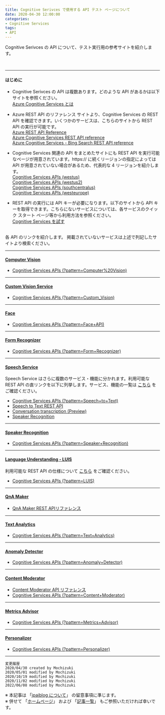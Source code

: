 ```yaml
---
title: Cognitive Serivces で使用する API テスト ページについて
date: 2020-04-30 12:00:00
categories:
- Cognitive Services
tags:
- API
---
```

Cognitive Serivces の API について、テスト実行用の参考サイトを紹介します。
<!-- more -->
<br>

***
#### はじめに
- Cognitive Serivces の API は複数あります。どのような API があるかは以下サイトを参照ください。  
[Azure Cognitive Services とは](https://docs.microsoft.com/ja-jp/azure/cognitive-services/welcome)  

- Azure REST API のリファレンス サイトより、Cognitive Services の REST API を確認できます。いくつかのサービスは、こちらのサイトから REST API の実行が可能です。  
[Azure REST API Reference](https://docs.microsoft.com/en-us/rest/api/azure/)  
[Azure Cognitive Services REST API reference](https://docs.microsoft.com/en-us/rest/api/cognitiveservices/)  
[Azure Cognitive Services - Bing Search REST API reference](https://docs.microsoft.com/en-us/rest/api/cognitiveservices-bingsearch/)  

- Cognitive Services 関連の API をまとめたサイトにも REST API を実行可能なページが用意されています。https:// に続くリージョンの指定によっては API が用意されていない場合があるため、代表的な 4 リージョンを紹介します。  
[Cognitive Services APIs (westus)](https://westus.dev.cognitive.microsoft.com/docs/services)  
[Cognitive Services APIs (westus2)](https://westus2.dev.cognitive.microsoft.com/docs/services)  
[Cognitive Services APIs (southcentralus)](https://southcentralus.dev.cognitive.microsoft.com/docs/services)  
[Cognitive Services APIs (westeurope)](https://westeurope.dev.cognitive.microsoft.com/docs/services)  

- REST API の実行には API キーが必要になります。以下のサイトから API キーを取得できます。こちらにないサービスについては、各サービスのクイック スタート ページ等から利用方法を参照ください。  
[Cognitive Services を試す](https://azure.microsoft.com/ja-jp/try/cognitive-services/)  

<br>各 API のリンクを紹介します。 掲載されていないサービスは上述で列記したサイトより検索ください。  

***
#### [Computer Vision](https://docs.microsoft.com/ja-jp/azure/cognitive-services/computer-vision/)
- [Cognitive Services APIs (?pattern=Computer%20Vision)](https://westus2.dev.cognitive.microsoft.com/docs/services?pattern=Computer+Vision)  

***
#### [Custom Vision Service](https://docs.microsoft.com/ja-jp/azure/cognitive-services/Custom-Vision-Service/)
- [Cognitive Services APIs (?pattern=Custom_Vision)](https://southcentralus.dev.cognitive.microsoft.com/docs/services?pattern=Custom_Vision)  

***
#### [Face](https://docs.microsoft.com/ja-jp/azure/cognitive-services/face/)
- [Cognitive Services APIs (?pattern=Face+API)](https://westus.dev.cognitive.microsoft.com/docs/services?pattern=Face+API)  

***
#### [Form Recognizer](https://docs.microsoft.com/ja-jp/azure/cognitive-services/form-recognizer/)
- [Cognitive Services APIs (?pattern=Form+Recognizer)](https://westus2.dev.cognitive.microsoft.com/docs/services?pattern=Form+Recognizer)  

***
#### [Speech Service](https://docs.microsoft.com/ja-jp/azure/cognitive-services/speech-service/)  
Speech Service はさらに複数のサービス・機能に分かれます。利用可能な REST API の直リンクを以下に列挙します。サービス、機能の一覧は [こちら](https://docs.microsoft.com/ja-jp/azure/cognitive-services/speech-service/overview) をご確認ください。  
- [Cognitive Services APIs (?pattern=Speech+to+Text)](https://westus2.dev.cognitive.microsoft.com/docs/services?pattern=Speech+to+Text)  
- [Speech to Text REST API](https://docs.microsoft.com/ja-jp/azure/cognitive-services/speech-service/rest-speech-to-text)  
- [Conversation transcription (Preview)](https://signature.centralus.cts.speech.microsoft.com/UI/index.html)
- [Speaker Recognition](https://docs.microsoft.com/ja-jp/rest/api/speakerrecognition/)

***
#### [Speaker Recognition](https://docs.microsoft.com/ja-jp/azure/cognitive-services/speaker-recognition/home)
- [Cognitive Services APIs (?pattern=Speaker+Recognition)](https://westus.dev.cognitive.microsoft.com/docs/services?pattern=Speaker+Recognition)  

***
#### [Language Understanding - LUIS](https://docs.microsoft.com/ja-jp/azure/cognitive-services/luis/)
利用可能な REST API の仕様について [こちら](https://docs.microsoft.com/ja-jp/azure/cognitive-services/luis/developer-reference-resource#rest-specifications) をご確認ください。  
- [Cognitive Services APIs (?pattern=LUIS)](https://westus.dev.cognitive.microsoft.com/docs/services?pattern=LUIS)  

***
#### [QnA Maker](https://docs.microsoft.com/ja-jp/azure/cognitive-services/qnamaker/)
- [QnA Maker REST APIリファレンス](https://docs.microsoft.com/ja-jp/rest/api/cognitiveservices-qnamaker/)  

***
#### [Text Analytics](https://docs.microsoft.com/ja-jp/azure/cognitive-services/text-analytics/)
- [Cognitive Services APIs (?pattern=Text+Analytics)](https://centralus.dev.cognitive.microsoft.com/docs/services?pattern=Text+Analytics)  

***
#### [Anomaly Detector](https://docs.microsoft.com/ja-jp/azure/cognitive-services/anomaly-detector/)
- [Cognitive Services APIs (?pattern=Anomaly+Detector)](https://westus2.dev.cognitive.microsoft.com/docs/services?pattern=Anomaly+Detector)  

***
#### [Content Moderator](https://docs.microsoft.com/ja-jp/azure/cognitive-services/content-moderator/)
- [Content Moderator API リファレンス](https://docs.microsoft.com/ja-jp/azure/cognitive-services/content-moderator/api-reference)
- [Cognitive Services APIs (?pattern=Content+Moderator)](https://westus.dev.cognitive.microsoft.com/docs/services?pattern=Content+Moderator)  

***
#### [Metrics Advisor](https://docs.microsoft.com/ja-jp/azure/cognitive-services/metrics-advisor/)
- [Cognitive Services APIs (?pattern=Metrics+Advisor)](https://westus2.dev.cognitive.microsoft.com/docs/services?pattern=Metrics+Advisor)  

***
#### [Personalizer](https://docs.microsoft.com/ja-jp/azure/cognitive-services/personalizer/)
- [Cognitive Services APIs (?pattern=Personalizer)](https://westus2.dev.cognitive.microsoft.com/docs/services?pattern=Personalizer)  

***
`変更履歴`  
`2020/04/30 created by Mochizuki`  
`2020/05/01 modified by Mochizuki`  
`2020/10/19 modified by Mochizuki`  
`2020/11/02 modified by Mochizuki`  
`2022/06/08 modified by Mochizuki`  

※ 本記事は 「[jpaiblog について](https://jpaiblog.github.io/blog/2020/01/01/about-jpaiblog/)」 の留意事項に準じます。  
※ 併せて 「[ホームページ](https://jpaiblog.github.io/blog/)」 および 「[記事一覧](https://jpaiblog.github.io/blog/archives/)」 もご参照いただければ幸いです。  